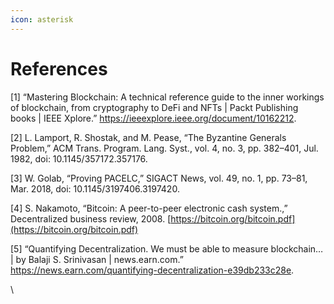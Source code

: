 ```yaml
---
icon: asterisk
---
```


# References

\[1] “Mastering Blockchain: A technical reference guide to the inner workings of blockchain, from cryptography to DeFi and NFTs | Packt Publishing books | IEEE Xplore.” https://ieeexplore.ieee.org/document/10162212.

\[2] L. Lamport, R. Shostak, and M. Pease, “The Byzantine Generals Problem,” ACM Trans. Program. Lang. Syst., vol. 4, no. 3, pp. 382–401, Jul. 1982, doi: 10.1145/357172.357176.

\[3] W. Golab, “Proving PACELC,” SIGACT News, vol. 49, no. 1, pp. 73–81, Mar. 2018, doi: 10.1145/3197406.3197420.

\[4] S. Nakamoto, “Bitcoin: A peer-to-peer electronic cash system.,” Decentralized business review, 2008. [https://bitcoin.org/bitcoin.pdf](https://bitcoin.org/bitcoin.pdf)

\[5] “Quantifying Decentralization. We must be able to measure blockchain… | by Balaji S. Srinivasan | news.earn.com.” https://news.earn.com/quantifying-decentralization-e39db233c28e.

\
